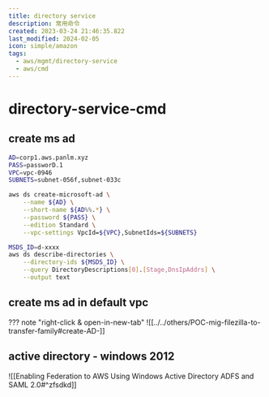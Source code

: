 ```yaml
---
title: directory service
description: 常用命令
created: 2023-03-24 21:46:35.822
last_modified: 2024-02-05
icon: simple/amazon
tags:
  - aws/mgmt/directory-service
  - aws/cmd
---
```


# directory-service-cmd

## create ms ad

```sh
AD=corp1.aws.panlm.xyz
PASS=passworD.1
VPC=vpc-0946
SUBNETS=subnet-056f,subnet-033c

aws ds create-microsoft-ad \
    --name ${AD} \
    --short-name ${AD%%.*} \
    --password ${PASS} \
    --edition Standard \
    --vpc-settings VpcId=${VPC},SubnetIds=${SUBNETS}

MSDS_ID=d-xxxx
aws ds describe-directories \
    --directory-ids ${MSDS_ID} \
    --query DirectoryDescriptions[0].[Stage,DnsIpAddrs] \
    --output text

```

## create ms ad in default vpc

??? note "right-click & open-in-new-tab"
    ![[../../others/POC-mig-filezilla-to-transfer-family#create-AD-]]


## active directory - windows 2012

![[Enabling Federation to AWS Using Windows Active Directory ADFS and SAML 2.0#^zfsdkd]]



